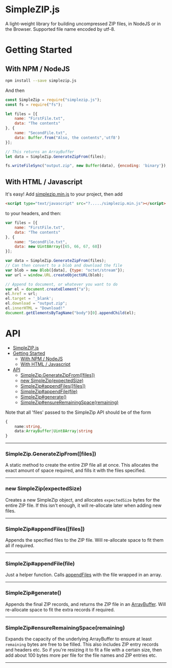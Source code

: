 # SimpleZIP.js
A light-weight library for building uncompressed ZIP files, in NodeJS or in the Browser. Supported file name encoded by utf-8.

# Getting Started
## With NPM / NodeJS
```bash
npm install --save simplezip.js
```
And then
```js
const SimpleZip = require("simplezip.js");
const fs = require("fs");

let files = [{
    name: "FirstFile.txt",
    data: "The contents"
}, {
    name: "SecondFile.txt",
    data: Buffer.from("Also, the contents",'utf8')
}];

// This returns an ArrayBuffer
let data = SimpleZip.GenerateZipFrom(files);

fs.writeFileSync("output.zip", new Buffer(data), {encoding: 'binary'});

```

## With HTML / Javascript
It's easy! Add [simplezip.min.js](https://raw.githubusercontent.com/EugeneJao/simplezip.js/master/build/simplezip.min.js) to your project, then add
```html
<script type="text/javascript" src="?...../simplezip.min.js"></script>
```
to your headers, and then:
```js
var files = [{
    name: "FirstFile.txt",
    data: "The contents"
}, {
    name: "SecondFile.txt",
    data: new Uint8Array([65, 66, 67, 68])
}];

var data = SimpleZip.GenerateZipFrom(files);
// Can then convert to a blob and download the file
var blob = new Blob([data], {type: "octet/stream"});
var url = window.URL.createObjectURL(blob);

// Append to document, or whatever you want to do
var el = document.createElement("a");
el.href = url;
el.target = '_blank';
el.download = "output.zip";
el.innerHTML = "Download!"
document.getElementsByTagName("body")[0].appendChild(el);
``` 

# API
- [SimpleZIP.js](#simplezipjs)
- [Getting Started](#getting-started)
  - [With NPM / NodeJS](#with-npm--nodejs)
  - [With HTML / Javascript](#with-html--javascript)
- [API](#api)
    - [SimpleZip.GenerateZipFrom([files])](#simplezipgeneratezipfromfiles)
    - [new SimpleZip(expectedSize)](#new-simplezipexpectedsize)
    - [SimpleZip#appendFiles([files])](#simplezipappendfilesfiles)
    - [SimpleZip#appendFile(file)](#simplezipappendfilefile)
    - [SimpleZip#generate()](#simplezipgenerate)
    - [SimpleZip#ensureRemainingSpace(remaining)](#simplezipensureremainingspaceremaining)


Note that all 'files' passed to the SimpleZip API should be of the form
```ts
{
    name:string,
    data:ArrayBuffer|Uint8Array|string
}
```
---
<a name="generatezipfrom"></a>
### SimpleZip.GenerateZipFrom([files])
A static method to create the entire ZIP file all at once. This allocates the exact amount of space required, and fills it with the files specified.

---
<a name="constructor"></a>
### new SimpleZip(expectedSize)
Creates a new SimpleZip object, and allocates `expectedSize` bytes for the entire ZIP file. If this isn't enough, it will re-allocate later when adding new files.

---
<a name="appendfiles"></a>
### SimpleZip#appendFiles([files])
Appends the specified files to the ZIP file. Will re-allocate space to fit them all if required.

---
<a name="appendfile"></a>
### SimpleZip#appendFile(file)
Just a helper function. Calls [appendFiles](#appendfiles) with the file wrapped in an array.

---
<a name="generate"></a>
### SimpleZip#generate()
Appends the final ZIP records, and returns the ZIP file in an [ArrayBuffer](https://developer.mozilla.org/en-US/docs/Web/JavaScript/Reference/Global_Objects/ArrayBuffer).
Will re-allocate space to fit the extra records if required. 

---
<a name="ensureremainingspace"></a>
### SimpleZip#ensureRemainingSpace(remaining)
Expands the capacity of the underlying ArrayBuffer to ensure at least `remaining` bytes are free to be filled. This also includes ZIP entry records and headers etc. So if you're resizing it to fit a file with a certain size, then add about 100 bytes more per file for the file names and ZIP entries etc.

---


